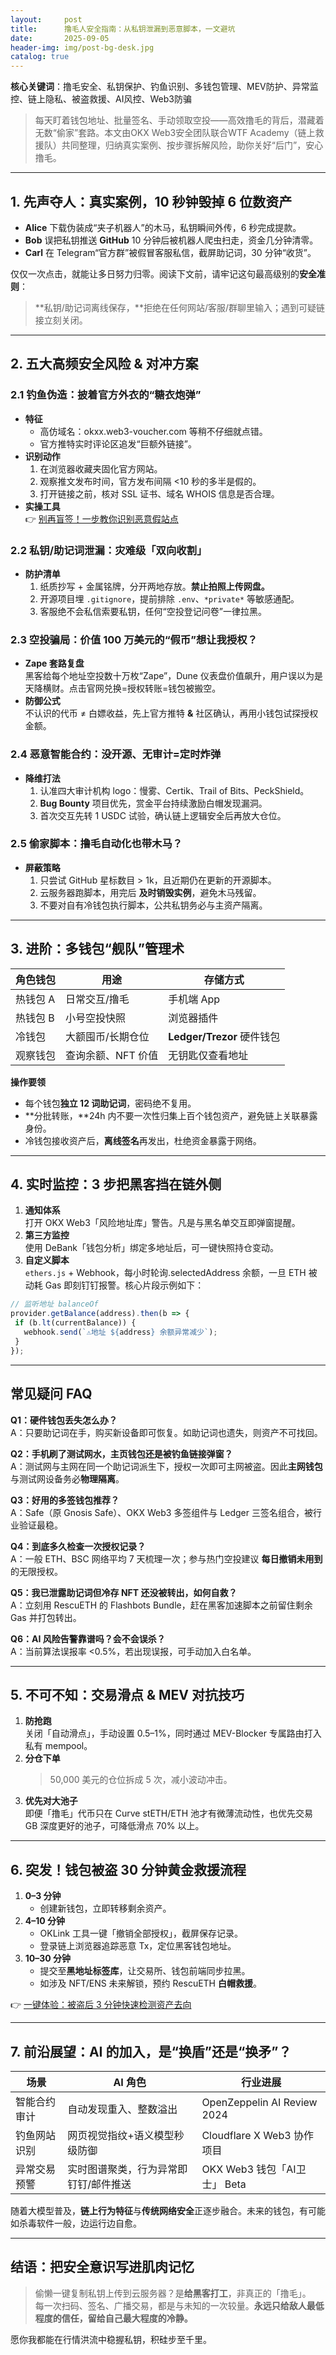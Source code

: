 ```yaml
---
layout:     post
title:      撸毛人安全指南：从私钥泄漏到恶意脚本，一文避坑
date:       2025-09-05
header-img: img/post-bg-desk.jpg
catalog: true
---
```


**核心关键词**：撸毛安全、私钥保护、钓鱼识别、多钱包管理、MEV防护、异常监控、链上隐私、被盗救援、AI风控、Web3防骗

> 每天盯着钱包地址、批量签名、手动领取空投——高效撸毛的背后，潜藏着无数“偷家”套路。本文由OKX Web3安全团队联合WTF Academy（链上救援队）共同整理，归纳真实案例、按步骤拆解风险，助你关好“后门”，安心撸毛。

---

## 1. 先声夺人：真实案例，10 秒钟毁掉 6 位数资产

- **Alice** 下载伪装成“夹子机器人”的木马，私钥瞬间外传，6 秒完成提款。  
- **Bob** 误把私钥推送 **GitHub** 10 分钟后被机器人爬虫扫走，资金几分钟清零。  
- **Carl** 在 Telegram“官方群”被假冒客服私信，截屏助记词，30 分钟“收货”。  

仅仅一次点击，就能让多日努力归零。阅读下文前，请牢记这句最高级别的**安全准则**：

> **私钥/助记词离线保存，**拒绝在任何网站/客服/群聊里输入；遇到可疑链接立刻关闭。

---

## 2. 五大高频安全风险 & 对冲方案

### 2.1 钓鱼伪造：披着官方外衣的“糖衣炮弹”

- **特征**  
  - 高仿域名：okxx.web3-voucher.com 等稍不仔细就点错。  
  - 官方推特实时评论区追发“巨额外链接”。  
- **识别动作**  
  1. 在浏览器收藏夹固化官方网站。  
  2. 观察推文发布时间，官方发布间隔 <10 秒的多半是假的。  
  3. 打开链接之前，核对 SSL 证书、域名 WHOIS 信息是否合理。  
- **实操工具**  
  👉 [别再盲签！一步教你识别恶意假站点](https://okxdog.com/)

### 2.2 私钥/助记词泄漏：灾难级「双向收割」

- **防护清单**  
  1. 纸质抄写 + 金属铭牌，分开两地存放。**禁止拍照上传网盘。**  
  2. 开源项目埋 `.gitignore`，提前排除 `.env`、`*private*` 等敏感通配。  
  3. 客服绝不会私信索要私钥，任何“空投登记问卷”一律拉黑。

### 2.3 空投骗局：价值 100 万美元的“假币”想让我授权？

- **Zape 套路复盘**  
  黑客给每个地址空投数十万枚“Zape”，Dune 仪表盘价值飙升，用户误以为是天降横财。点击官网兑换=授权转账=钱包被搬空。  
- **防御公式**  
  不认识的代币 ≠ 白嫖收益，先上官方推特 **&** 社区确认，再用小钱包试探授权金额。

### 2.4 恶意智能合约：没开源、无审计=定时炸弹

- **降维打法**  
  1. 认准四大审计机构 logo：慢雾、Certik、Trail of Bits、PeckShield。  
  2. **Bug Bounty** 项目优先，赏金平台持续激励白帽发现漏洞。  
  3. 首次交互先转 1 USDC 试验，确认链上逻辑安全后再放大仓位。

### 2.5 偷家脚本：撸毛自动化也带木马？

- **屏蔽策略**  
  1. 只尝试 GitHub 星标数目 > 1k，且近期仍在更新的开源脚本。  
  2. 云服务器跑脚本，用完后 **及时销毁实例**，避免木马残留。  
  3. 不要对自有冷钱包执行脚本，公共私钥务必与主资产隔离。

---

## 3. 进阶：多钱包“舰队”管理术

| 角色钱包 | 用途                | 存储方式              |
|----------|---------------------|-----------------------|
| 热钱包 A | 日常交互/撸毛       | 手机端 App            |
| 热钱包 B | 小号空投快照        | 浏览器插件            |
| 冷钱包   | 大额囤币/长期仓位   | **Ledger/Trezor** 硬件钱包 |
| 观察钱包 | 查询余额、NFT 价值  | 无钥匙仅查看地址      |

**操作要领**  
- 每个钱包**独立 12 词助记词**，密码绝不复用。  
- **分批转账，**24h 内不要一次性归集上百个钱包资产，避免链上关联暴露身份。  
- 冷钱包接收资产后，**离线签名**再发出，杜绝资金暴露于网络。  

---

## 4. 实时监控：3 步把黑客挡在链外侧

1. **通知体系**  
   打开 OKX Web3「风险地址库」警告。凡是与黑名单交互即弹窗提醒。  
2. **第三方监控**  
   使用 DeBank「钱包分析」绑定多地址后，可一键快照持仓变动。  
3. **自定义脚本**  
   `ethers.js` + Webhook，每小时轮询.selectedAddress 余额，一旦 ETH 被动耗 Gas 即刻钉钉报警。核心片段示例如下：

```js
// 监听地址 balanceOf
provider.getBalance(address).then(b => {
 if (b.lt(currentBalance)) {
   webhook.send(`⚠️地址 ${address} 余额异常减少`);
 }
});
```

---

## 常见疑问 FAQ

**Q1：硬件钱包丢失怎么办？**  
A：只要助记词在手，购买新设备即可恢复。如助记词也遗失，则资产不可找回。

**Q2：手机刷了测试网水，主页钱包还是被钓鱼链接弹窗？**  
A：测试网与主网在同一个助记词派生下，授权一次即可主网被盗。因此**主网钱包**与测试网设备务必**物理隔离**。

**Q3：好用的多签钱包推荐？**  
A：Safe（原 Gnosis Safe）、OKX Web3 多签组件与 Ledger 三签名组合，被行业验证最稳。

**Q4：到底多久检查一次授权记录？**  
A：一般 ETH、BSC 网络平均 7 天梳理一次；参与热门空投建议 **每日撤销未用到** 的无限授权。

**Q5：我已泄露助记词但冷存 NFT 还没被转出，如何自救？**  
A：立刻用 RescuETH 的 Flashbots Bundle，赶在黑客加速脚本之前留住剩余 Gas 并打包转出。

**Q6：AI 风险告警靠谱吗？会不会误杀？**  
A：当前算法误报率 <0.5%，若出现误报，可手动加入白名单。

---

## 5. 不可不知：交易滑点 & MEV 对抗技巧

1. **防抢跑**  
   关闭「自动滑点」，手动设置 0.5–1%，同时通过 MEV-Blocker 专属路由打入私有 mempool。  
2. **分仓下单**  
   >50,000 美元的仓位拆成 5 次，减小波动冲击。  
3. **优先对大池子**  
   即便「撸毛」代币只在 Curve stETH/ETH 池才有微薄流动性，也优先交易 GB 深度更好的池子，可降低滑点 70% 以上。

---

## 6. 突发！钱包被盗 30 分钟黄金救援流程

1. **0–3 分钟**  
   - 创建新钱包，立即转移剩余资产。  
2. **4–10 分钟**  
   - OKLink 工具一键「撤销全部授权」，截屏保存记录。  
   - 登录链上浏览器追踪恶意 Tx，定位黑客钱包地址。  
3. **10–30 分钟**  
   - 提交至**黑地址标签库**，让交易所、钱包前端同步拉黑。  
   - 如涉及 NFT/ENS 未来解锁，预约 RescuETH **白帽救援**。  

👉 [一键体验：被盗后 3 分钟快速检测资产去向](https://okxdog.com/)

---

## 7. 前沿展望：AI 的加入，是“换盾”还是“换矛”？

| 场景            | AI 角色                                | 行业进展                      |
|-----------------|----------------------------------------|-------------------------------|
| 智能合约审计    | 自动发现重入、整数溢出                 | OpenZeppelin AI Review 2024   |
| 钓鱼网站识别    | 网页视觉指纹+语义模型秒级防御          | Cloudflare X Web3 协作项目     |
| 异常交易预警    | 实时图谱聚类，行为异常即钉钉/邮件推送  | OKX Web3 钱包「AI卫士」 Beta  |

随着大模型普及，**链上行为特征**与**传统网络安全**正逐步融合。未来的钱包，有可能如杀毒软件一般，边运行边自愈。

---

## 结语：把安全意识写进肌肉记忆

> 偷懒一键复制私钥上传到云服务器？是**给黑客打工**，非真正的「撸毛」。  
> 每一次扫码、签名、广播交易，都是与未知的一次较量。**永远只给敌人最低程度的信任，留给自己最大程度的冷静。**

愿你我都能在行情洪流中稳握私钥，积硅步至千里。